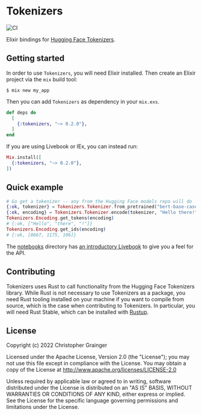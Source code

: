 # Tokenizers

![CI](https://github.com/elixir-nx/explorer/actions/workflows/ci.yml/badge.svg)

Elixir bindings for [Hugging Face Tokenizers](https://github.com/huggingface/tokenizers).

## Getting started

In order to use `Tokenizers`, you will need Elixir installed. Then create an Elixir project via the `mix` build tool:

```
$ mix new my_app
```

Then you can add `Tokenizers` as dependency in your `mix.exs`.

```elixir
def deps do
  [
    {:tokenizers, "~> 0.2.0"},
  ]
end
```

If you are using Livebook or IEx, you can instead run:

```elixir
Mix.install([
  {:tokenizers, "~> 0.2.0"},
])
```

## Quick example

```elixir
# Go get a tokenizer -- any from the Hugging Face models repo will do
{:ok, tokenizer} = Tokenizers.Tokenizer.from_pretrained("bert-base-cased")
{:ok, encoding} = Tokenizers.Tokenizer.encode(tokenizer, "Hello there!")
Tokenizers.Encoding.get_tokens(encoding)
# {:ok, ["Hello", "there", "!"]}
Tokenizers.Encoding.get_ids(encoding)
# {:ok, [8667, 1175, 106]}
```

The [notebooks](./notebooks) directory has [an introductory Livebook](./notebooks/pretrained.livemd) to give you a feel for the API.

## Contributing

Tokenizers uses Rust to call functionality from the Hugging Face Tokenizers library. While 
Rust is not necessary to use Tokenizers as a package, you need Rust tooling installed on 
your machine if you want to compile from source, which is the case when contributing to 
Tokenizers. In particular, you will need Rust Stable, which can be installed with 
[Rustup](https://rust-lang.github.io/rustup/installation/index.html).

## License

Copyright (c) 2022 Christopher Grainger

Licensed under the Apache License, Version 2.0 (the "License"); you may not use this file except in compliance with the License. You may obtain a copy of the License at http://www.apache.org/licenses/LICENSE-2.0

Unless required by applicable law or agreed to in writing, software distributed under the License is distributed on an "AS IS" BASIS, WITHOUT WARRANTIES OR CONDITIONS OF ANY KIND, either express or implied. See the License for the specific language governing permissions and limitations under the License.
